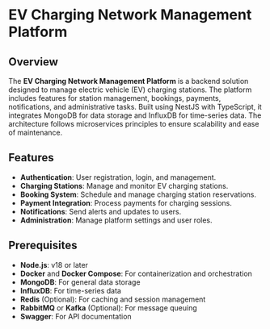 # EV Charging Network Management Platform

## Overview

The **EV Charging Network Management Platform** is a backend solution designed to manage electric vehicle (EV) charging stations. The platform includes features for station management, bookings, payments, notifications, and administrative tasks. Built using NestJS with TypeScript, it integrates MongoDB for data storage and InfluxDB for time-series data. The architecture follows microservices principles to ensure scalability and ease of maintenance.

## Features

- **Authentication**: User registration, login, and management.
- **Charging Stations**: Manage and monitor EV charging stations.
- **Booking System**: Schedule and manage charging station reservations.
- **Payment Integration**: Process payments for charging sessions.
- **Notifications**: Send alerts and updates to users.
- **Administration**: Manage platform settings and user roles.


## Prerequisites

- **Node.js**: v18 or later
- **Docker** and **Docker Compose**: For containerization and orchestration
- **MongoDB**: For general data storage
- **InfluxDB**: For time-series data
- **Redis** (Optional): For caching and session management
- **RabbitMQ** or **Kafka** (Optional): For message queuing
- **Swagger**: For API documentation


